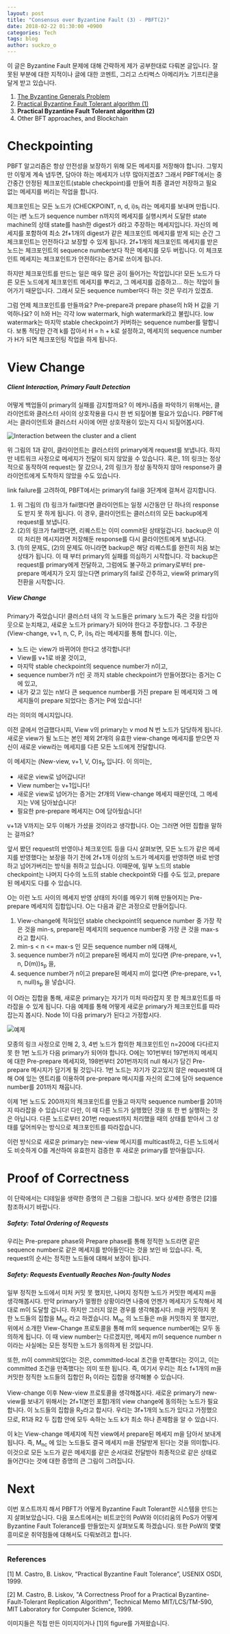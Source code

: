 ```yaml
---
layout: post
title: "Consensus over Byzantine Fault (3) - PBFT(2)"
date: 2018-02-22 01:30:00 +0900
categories: Tech
tags: blog
author: suckzo_o
---
```


이 글은 Byzantine Fault 문제에 대해 간략하게 제가 공부한대로 다뤄본 글입니다. 잘못된 부분에 대한 지적이나 글에 대한 코멘트, 그리고 스타벅스 아메리카노 기프티콘을 달게 받고 있습니다.

1. [The Byzantine Generals Problem](/tech/2018/02/06/bft-1.html)
2. [Practical Byzantine Fault Tolerant algorithm (1)](/tech/2018/02/19/bft-2.html)
3. **Practical Byzantine Fault Tolerant algorithm (2)**
4. Other BFT approaches, and Blockchain



# Checkpointing

PBFT 알고리즘은 항상 안전성을 보장하기 위해 모든 메세지를 저장해야 합니다. 그렇지만 이렇게 계속 냅두면, 담아야 하는 메세지가 너무 많아지겠죠? 그래서 PBFT에서는 중간중간 안정된 체크포인트(stable checkpoint)를 만들어 최종 결과만 저장하고 필요 없는 메세지를 버리는 작업을 합니다.

체크포인트는 모든 노드가 (CHECKPOINT, n, d, i)s<sub>i</sub> 라는 메세지를 보내며 만듭니다. 이는 i번 노드가 sequence number n까지의 메세지를 실행시켜서 도달한 state machine의 상태 state를 hash한 digest가 d라고 주장하는 메세지입니다. 자신의 메세지를 포함하여 최소 2f+1개의 digest가 같은 체크포인트 메세지를 받게 되는 순간 그 체크포인트는 안전하다고 보장할 수 있게 됩니다. 2f+1개의 체크포인트 메세지를 받은 노드는 체크포인트의 sequence number보다 작은 메세지를 모두 버립니다. 이 체크포인트 메세지는 체크포인트가 안전하다는 증거로 쓰이게 됩니다.

하지만 체크포인트를 만드는 일은 매우 많은 공이 들어가는 작업입니다! 모든 노드가 다른 모든 노드에게 체크포인트 메세지를 뿌리고, 그 메세지를 검증하고… 하는 작업이 들어가기 때문입니다. 그래서 모든 sequence number마다 하는 것은 무리가 있겠죠.

그럼 언제 체크포인트를 만들까요? Pre-prepare과 prepare phase의 h와 H 값을 기억하나요? 이 h와 H는 각각 low watermark, high watermark라고 불립니다. low watermark는 마지막 stable checkpoint가 커버하는 sequence number를 말합니다. 보통 적당한 간격 k를 잡아서 H = h + k로 설정하고, 메세지의 sequence number가 H가 되면 체크포인팅 작업을 하게 됩니다.



# View Change

##### Client Interaction, Primary Fault Detection

어떻게 백업들이 primary의 실패를 감지할까요? 이 메커니즘을 파악하기 위해서는, 클라이언트와 클러스터 사이의 상호작용을 다시 한 번 되짚어볼 필요가 있습니다. PBFT에서는 클라이언트와 클러스터 사이에 어떤 상호작용이 있는지 다시 되짚어봅시다.

![Interaction between the cluster and a client](/assets/images/bft/fail-case.png)

위 그림의 1과 같이, 클라이언트는 클러스터의 primary에게 request를 보냅니다. 하지만 네트워크 사정으로 메세지가 전달이 되지 않았을 수 있습니다. 혹은, 1의 링크는 정상적으로 동작하여 request는 잘 갔으나, 2의 링크가 정상 동작하지 않아 response가 클라이언트에게 도착하지 않았을 수도 있습니다.

link failure를 고려하여, PBFT에서는 primary의 fail을 3단계에 걸쳐서 감지합니다.

1. 위 그림의 (1) 링크가 fail했다면 클라이언트는 일정 시간동안 단 하나의 response도 받지 못 하게 됩니다. 이 경우, 클라이언트는 클러스터의 모든 backup에게 request를 보냅니다.
2. (2)의 링크가 fail했다면, 리퀘스트는 이미 commit된 상태일겁니다. backup은 이미 처리한 메시지라면 저장해둔 response를 다시 클라이언트에게 보냅니다.
3. (1)의 문제도, (2)의 문제도 아니라면 backup은 해당 리퀘스트를 완전히 처음 보는 상태가 됩니다. 이 때 부터 primary의 실패를 의심하기 시작합니다. 각 backup은 request를 primary에게 전달하고, 그럼에도 불구하고 primary로부터 pre-prepare 메세지가 오지 않는다면 primary의 fail로 간주하고, view와 primary의 전환을 시작합니다.

##### View Change

Primary가 죽었습니다! 클러스터 내의 각 노드들은 primary 노드가 죽은 것을 타임아웃으로 눈치채고, 새로운 노드가 primary가 되어야 한다고 주장합니다. 그 주장은 (View-change, v+1, n, C, P, i)s<sub>i</sub> 라는 메세지를 통해 합니다. 이는,

- 노드 i는 view가 바뀌어야 한다고 생각합니다!
- View를 v+1로 바꿀 것이고,
- 마지막 stable checkpoint의 sequence number가 n이고,
- sequence number가 n인 곳 까지 stable checkpoint가 만들어졌다는 증거는 C에 있고,
- 내가 갖고 있는 n보다 큰 sequence number를 가진 prepare 된 메세지와 그 메세지들이 prepare 되었다는 증거는 P에 있습니다!

라는 의미의 메시지입니다.

이전 글에서 언급했다시피, View v의 primary는 v mod N 번 노드가 담당하게 됩니다. 새로운 view가 될 노드는 본인 제외 2f개의 유효한 view-change 메세지를 받으면 자신이 새로운 view라는 메세지를 다른 모든 노드에게 전달합니다.

이 메세지는 (New-view, v+1, V, O)s<sub>p</sub> 입니다. 이 의미는,

- 새로운 view로 넘어갑니다!
- View number는 v+1입니다!
- 새로운 view로 넘어가는 증거는 2f개의 View-change 메세지 때문인데, 그 메세지는 V에 담아놨습니다!
- 필요한 pre-prepare 메세지는 O에 담아뒀습니다!

v+1과 V까지는 모두 이해가 가셨을 것이라고 생각합니다. O는 그러면 어떤 집합을 말하는 걸까요?

앞서 봤던 request의 반영이나 체크포인트 등을 다시 살펴보면, 모든 노드가 같은 메세지를 반영했다는 보장을 하기 전에 2f+1개 이상의 노드가 메세지를 반영하면 바로 반영하고 넘어가버리는 방식을 취하고 있습니다. 이때문에, 일부 노드의 stable checkpoint는 나머지 다수의 노드의 stable checkpoint와 다를 수도 있고, prepare된 메세지도 다를 수 있습니다.

O는 이런 노드 사이의 메세지 반영 상태의 차이를 메우기 위해 만들어지는 Pre-prepare 메세지의 집합입니다. O는 다음과 같은 과정으로 만들어집니다.

1. View-change에 적혀있던 stable checkpoint의 sequence number 중 가장 작은 것을 min-s, prepare된 메세지의 sequence number중 가장 큰 것을 max-s라고 합시다.
2. min-s < n <= max-s 인 모든 sequence number n에 대해서,
3. sequence number가 n이고 prepare된 메세지 m이 있다면 (Pre-prepare, v+1, n, D(m))s<sub>p</sub> 을,
4. sequence number가 n이고 prepare된 메세지 m이 없다면 (Pre-prepare, v+1, n, null)s<sub>p</sub> 을 넣습니다.


이 O라는 집합을 통해, 새로운 primary는 자기가 미처 따라잡지 못 한 체크포인트를 따라잡을 수 있게 됩니다. 다음 예제를 통해 어떻게 새로운 primary가 체크포인트를 따라잡는지 봅시다. Node 1이 다음 primary가 된다고 가정합시다.

![예제](/assets/images/bft/view-change-example.png)

모종의 링크 사정으로 인해 2, 3, 4번 노드가 합의한 체크포인트인 n=200에 다다르지 못 한 1번 노드가 다음 primary가 되어야 합니다. O에는 101번부터 197번까지 메세지에 대한 Pre-prepare 메세지와, 198번부터 201번까지의 null 해시가 담긴 Pre-prepare 메시지가 담기게 될 것입니다. 1번 노드는 자기가 갖고있지 않은 request에 대해 O에 있는 엔트리를 이용하여 pre-prepare 메시지를 자신의 로그에 담아 sequence number를 201까지 채웁니다.

이제 1번 노드도 200까지의 체크포인트를 만들고 마지막 sequence number를 201까지 따라잡을 수 있습니다! 다만, 이 때 다른 노드가 실행했던 것을 또 한 번 실행하는 것은 아닙니다. 다른 노드로부터 201번 request까지 처리했을 때의 상태를 받아서 그 상태를 덮어씌우는 방식으로 체크포인트를 따라잡습니다.

이런 방식으로 새로운 primary는 new-view 메시지를 multicast하고, 다른 노드에서도 비슷하게 O를 계산하여 유효한지 검증한 후 새로운 primary를 받아들입니다.



# Proof of Correctness

이 단락에서는 디테일을 생략한 증명의 큰 그림을 그립니다. 보다 상세한 증명은 [2]를 참조하시기 바랍니다.

##### Safety: Total Ordering of Requests

우리는 Pre-prepare phase와 Prepare phase를 통해 정직한 노드라면 같은 sequence number로 같은 메세지를 받아들인다는 것을 보인 바 있습니다. 즉, request의 순서는 정직한 노드들에 대해서 보장이 됩니다.

##### Safety: Requests Eventually Reaches Non-faulty Nodes

일부 정직한 노드에서 미처 커밋 못 했지만, 나머지 정직한 노드가 커밋한 메세지 m을 생각해봅시다. 만약 primary가 멀쩡한 상황이라면 나중에 언젠가 메세지가 도착해서 제대로 m이 도달할 겁니다. 하지만 그러지 않은 경우를 생각해봅시다. m을 커밋하지 못 한 노드들의 집합을 M<sub>nc</sub> 라고 하겠습니다. M<sub>nc</sub> 의 노드들은 m을 커밋하지 못 했지만, 위에서 소개한 View-Change 프로토콜을 통해 m의 sequence number에는 모두 동의하게 됩니다. 이 때 view number는 다르겠지만, 메세지 m이 sequence number n이라는 사실에는 모든 정직한 노드가 동의하게 된 것입니다.

또한, m이 commit되었다는 것은, committed-local 조건을 만족했다는 것이고, 이는 committed 조건을 만족했다는 의미 또한 됩니다. 즉, 여기서 우리는 최소 f+1개의 m을 커밋한 정직한 노드들의 집합인 R<sub>1</sub> 이라는 집합을 생각해볼 수 있습니다.

View-change 이후 New-view 프로토콜을 생각해봅시다. 새로운 primary가 new-view를 보내기 위해서는 2f+1(본인 포함)개의 view change에 동의하는 노드가 필요합니다. 이 노드들의 집합을 R<sub>2</sub>라고 합시다. 우리는 3f+1개의 노드가 있다고 가정했으므로, R1과 R2 두 집합 안에 모두 속하는 노드 k가 최소 하나 존재함을 알 수 있습니다.

이 k는 View-change 메세지에 직전 view에서 prepare된 메세지 m을 담아서 보내게 됩니다. 즉, M<sub>nc</sub> 에 있는 노드들도 결국 메세지 m을 전달받게 된다는 것을 의미합니다. 이것으로 모든 노드가 같은 메세지를 같은 순서대로 전달받아 최종적으로 같은 상태로 들어간다는 것에 대한 증명의 큰 그림이 그려집니다.



# Next

이번 포스트까지 해서 PBFT가 어떻게 Byzantine Fault Tolerant한 시스템을 만드는지 살펴보았습니다. 다음 포스트에서는 비트코인의 PoW와 이더리움의 PoS가 어떻게 Byzantine Fault Tolerance를 만들었는지 살펴보도록 하겠습니다. 또한 PoW의 몇몇 흥미로운 취약점들에 대해서도 다뤄보려고 합니다.



---


### References 

[1] M. Castro, B. Liskov, “Practical Byzantine Fault Tolerance”, USENIX OSDI, 1999.

[2] M. Castro, B. Liskov, "A Correctness Proof for a Practical Byzantine-Fault-Tolerant Replication Algorithm", Technical Memo MIT/LCS/TM-590, MIT Laboratory for Computer Science, 1999.

이미지들은 직접 만든 이미지이거나 [1]의 figure를 가져왔습니다.
